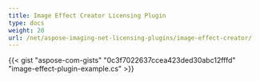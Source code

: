 ```yaml
---
title: Image Effect Creator Licensing Plugin
type: docs
weight: 20
url: /net/aspose-imaging-net-licensing-plugins/image-effect-creator/
---
```



{{< gist "aspose-com-gists" "0c3f7022637ccea423ded30abc12fffd" "image-effect-plugin-example.cs" >}}
